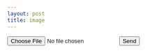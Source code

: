 ```yaml
---
layout: post
title: image
---
```


<!--This feature Belongs to: Mati -->

<html lang="en">
<head>
    <meta charset="UTF-8">
    <meta name="viewport" content="width=device-width, initial-scale=1.0">
    <title>image upload test page</title>
</head>
<body>
    <div id="upload button">
        <form action="upload.php" method="post" enctype="multipart/form-data">
            <input type="file" name="file">
            <button type="submit" name="submit">Send</button>
        </form>
    </div>
</body>
</html>